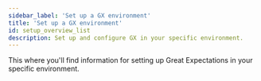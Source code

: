 ```yaml
---
sidebar_label: 'Set up a GX environment'
title: 'Set up a GX environment'
id: setup_overview_list
description: Set up and configure GX in your specific environment.
---
```


This where you'll find information for setting up Great Expectations in your specific environment.